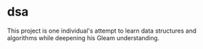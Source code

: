 # dsa

This project is one individual's attempt to learn data structures and algorithms while deepening his Gleam understanding.

